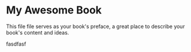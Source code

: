 # My Awesome Book

This file file serves as your book's preface, a great place to describe your book's content and ideas.

fasdfasf

